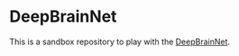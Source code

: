 # DeepBrainNet

This is a sandbox repository to play with the [DeepBrainNet](https://academic.oup.com/brain/article-abstract/143/7/2312/5863667).

